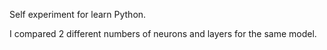Self experiment for learn Python.

I compared 2 different numbers of neurons and layers for the same model.
